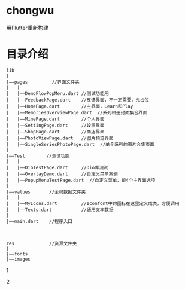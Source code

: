 # chongwu

用Flutter重新构建

# 目录介绍

    lib
    |
    |——pages         //界面文件夹
    |   |
    |   |——DemoFlowPopMenu.dart //测试功能用
    |   |——FeedbackPage.dart    //反馈界面，不一定需要，先占位
    |   |——HomePage.dart        //主界面，Learn和Play
    |   |——MemoriesOverviewPage.dart  //系列相册封面集合界面
    |   |——MinePage.dart        //个人界面
    |   |——SettingPage.dart     //设置界面
    |   |——ShopPage.dart        //商店界面
    |   |——PhotoViewPage.dart   //图片预览界面
    |   |——SingleSeriesPhotoPage.dart  //单个系列的图片合集页面
    |
    |——Test        //测试功能
    |   |
    |   |——DioTestPage.dart     //Dio库测试
    |   |——OverlayDemo.dart     //自定义菜单案例
    |   |——PopupMenuTestPage.dart  //自定义菜单，即4个主界面选项
    |
    |——values       //全局数据文件夹
    |   |
    |   |——MyIcons.dart         //Iconfont中的图标在这里定义成类，方便调用
    |   |——Texts.dart           //通用文本数据
    |
    |——main.dart    //程序入口



    res             //资源文件夹
    |
    |——fonts
    |——images
1



2
